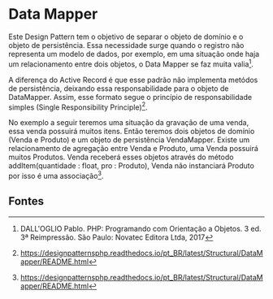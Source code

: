 # Data Mapper

Este Design Pattern tem o objetivo de separar o objeto de domínio e o objeto de
persistência. Essa necessidade surge quando o registro não representa um
modelo de dados, por exemplo, em uma situação onde haja um relacionamento entre
dois objetos, o Data Mapper se faz muita valia[^1].

A diferença do Active Record é que esse padrão não implementa metódos de
persistência, deixando essa responsabilidade para o objeto de DataMapper. Assim,
esse formato segue o princípio de responsabilidade simples (Single
Responsibility Principle)[^2].

No exemplo a seguir teremos uma situação da gravação de uma venda, essa venda
possuirá muitos itens. Então teremos dois objetos de domínio (Venda e Produto)
e um objeto de persistência VendaMapper. Existe um relacionamento de agregação
entre Venda e Produto, uma Venda possuirá muitos Produtos. Venda receberá esses
objetos através do método addItem(quantidade : float, pro : Produto), Venda não
instanciará Produto por isso é uma associação[^2].

## Fontes
[^1]: DALL'OGLIO Pablo. PHP: Programando com Orientação a Objetos. 3 ed. 3ª Reimpressão. São Paulo: Novatec Editora Ltda, 2017  
[^2]: https://designpatternsphp.readthedocs.io/pt_BR/latest/Structural/DataMapper/README.html
